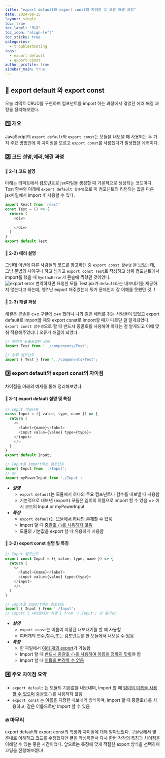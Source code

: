 ```yaml
---
title: "export default와 export const의 차이점 및 오류 해결 과정"
date: 2024-08-15
layout: single
toc: true
toc_label: "목차"
toc_icon: "align-left"
toc_sticky: true
categories:  
  - troubleshooting
tags:
  - export default
  - export const
author_profile: true
sidebar_main: true
---
```


## :ledger: export default 와 export const 
오늘 리액트 CRUD를 구현하며 컴포넌트를 import 하는 과정에서 겪었던 에러 해결 과정을 정리해보겠다.

### :one: 개요
JavaScript의 `export default`와 `export const`는 모듈을 내보낼 때 사용되는 두 가지 주요 방법인데 이 차이점을 모르고 `export const`를 사용했다가 발생했던 에러이다.
 
### :two: 코드 설명,에러,해결 과정
#### :pushpin: 2-1) 코드 설명
아래는 리엑트에서 컴포넌트로 jsx파일을 생성할 때 기본적으로 생성되는 코드이다. Test 함수와 아래에 `export default 함수명`으로 이 컴포넌트의 리턴되는 값을 다른 jsx파일에서 import 후 사용할 수 있다.

```javascript
import React from 'react'
const Test = () => {
  return (
    <div>
      
    </div>
  )
}
export default Test
```

#### :pushpin: 2-2) 에러 설명
그런데 이번에 다른 사람들의 코드를 참고하던 중 `export const 함수명` 을 보았는데, 그냥 문법의 차이구나 하고 넘기고 `export const Test`로 작성하고 상위 컴포넌트에서 import를 했을 때 `SyntaxError`가 콘솔에 찍혔던 것이었다.<br/>
![export error](https://github.com/user-attachments/assets/01b59f64-6d28-456a-a84d-c51f12f299f3)
번역하자면 요청한 모듈 Test.jsx가 `default`라는 내보내기를 제공하지 않는다고 하는데, 엥? 난 export 해주었는데 뭐가 문제인지 잘 이해를 못했던 것..!

#### :pushpin: 2-3) 해결 과정
해결은 콘솔을 c+c 구글에 c+v 했더니 나와 같은 에러를 겪는 사람들이 있었고 export default로 import할 때와 export const로 import할 때가 다르단 걸 알게되었다. `export const 함수명`으로 할 때 반드시 중괄호를 사용해야 하다는 걸 알게되고 이에 맞춰 적용해주었더니 오류가 해결이 되었다.
```javascript
// 에러가 노출되었던 코드
import Test from '../components/Test';

// 상위 컴포넌트
import { Test } from '../components/Test';
```

### :three: export default와 export const의 차이점
차이점을 아래의 예제를 통해 정리해보았다.

#### :pushpin: 3-1) export default 설명 및 특징
```javascript
// Input 컴포넌트
const Input = ({ value, type, name }) => {
  return (
    <>
      <label>{name}</label>
      <input value={value} type={type}>
    </input>
    </>
  )
}
export default Input;

// Input을 import하는 컴포넌트
import Input from './Input';
// or
import myPowerInput from './Input';
```
- ***설명***
  - `export default`는 모듈에서 하나의 주요 컴포넌트나 함수를 내보낼 때 사용함
  - 기본적으로 내보낸 (export) 모듈은 임이의 이름으로 import 할 수 있음 => 예시 코드의 Input or myPowerInput
- ***특징***
  - `export default`는 <u>모듈에서 하나만 존재</u>할 수 있음
  - Import 할 때 <u>중괄호 `{}`를 사용하지 않음</u>
  - 모듈의 기본값을 export 할 때 유용하게 사용함

#### :pushpin: 3-2) export const 설명 및 특징
```javascript
// Input 컴포넌트
export const Input = ({ value, type, name }) => {
  return (
    <>
      <label>{name}</label>
      <input value={value} type={type}>
    </input>
    </>
  )
}

// Input을 import하는 컴포넌트
import { Input } from './Input';
// import { 내마음대로 작명 } from '/.Input'; 은 불가능!
```
- ***설명***
  - `export const`는 이름이 지정된 내보내기를 할 때 사용함
  - 여러개의 변수,함수,또는 컴포넌트를 한 모듈에서 내보낼 수 있음
- ***특징***
  - 한 파일에서 <u>여러 개의 export</u>가 가능함
  - Import 할 때 <u>반드시 중괄호 `{}`를 사용하여 이름을 정확히 맞춰</u>야 함
  - Import 할 때 <u>이름을 변경할 수 없음</u>

### :four: 주요 차이점 요약
- `export default` 는 모듈의 기본값을 내보내며, Import 할 때 <u>임이의 이름을 사용할 수 있으며</u> 중괄호`{}`를 사용하지 않음
- `export const` 는 이름을 지정한 내보내기 방식이며, import 할 때 중괄호`{}`를 사용하고, 같은 이름으로만 Import 할 수 있음 

### :fire: 마무리
export default와 export const의 특징과 차이점에 대해 알아보았다. 구글링해서 몇 분내로 이해하고 코드를 수정했지만 글을 작성하면서 다시 한번 각각의 특징과 차이점을 이해할 수 있는 좋은 시간이었다. 앞으로는 특징에 맞게 적절한 export 방식을 선택하여 코딩을 진행해보겠다!